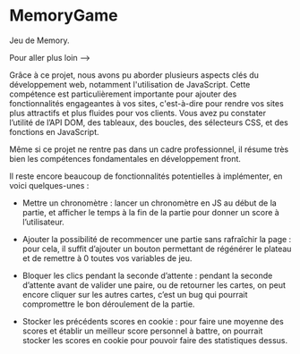 # MemoryGame

Jeu de Memory.

Pour aller plus loin -->

Grâce à ce projet, nous avons pu aborder plusieurs aspects clés du développement web, notamment l'utilisation de JavaScript. Cette compétence est particulièrement importante pour ajouter des fonctionnalités engageantes à vos sites, c'est-à-dire pour rendre vos sites plus attractifs et plus fluides pour vos clients. Vous avez pu constater l’utilité de l’API DOM, des tableaux, des boucles, des sélecteurs CSS, et des fonctions en JavaScript. 


Même si ce projet ne rentre pas dans un cadre professionnel, il résume très bien les compétences fondamentales en développement front. 


Il reste encore beaucoup de fonctionnalités potentielles à implémenter, en voici quelques-unes : 

- Mettre un chronomètre : lancer un chronomètre en JS au début de la partie, et afficher le temps à la fin de la partie pour donner un score à l’utilisateur. 

- Ajouter la possibilité de recommencer une partie sans rafraîchir la page : pour cela, il suffit d’ajouter un bouton permettant de régénérer le plateau et de remettre à 0 toutes vos variables de jeu. 

- Bloquer les clics pendant la seconde d’attente : pendant la seconde d’attente avant de valider une paire, ou de retourner les cartes, on peut encore cliquer sur les autres cartes, c’est un bug qui pourrait compromettre le bon déroulement de la partie. 

- Stocker les précédents scores en cookie : pour faire une moyenne des scores et établir un meilleur score personnel à battre, on pourrait stocker les scores en cookie pour pouvoir faire des statistiques dessus. 